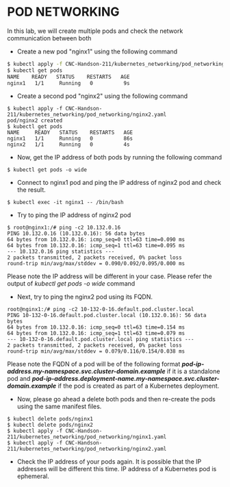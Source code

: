 
# POD NETWORKING

In this lab, we will create multiple pods and check the network communication between both

- Create  a new pod "nginx1" using the following command
```sh
$ kubectl apply -f CNC-Handson-211/kubernetes_networking/pod_networking/nginx1.yaml
$ kubectl get pods
NAME    READY   STATUS    RESTARTS   AGE
nginx1   1/1     Running   0          9s
```
- Create a second pod "nginx2" using the following command
```
$ kubectl apply -f CNC-Handson-211/kubernetes_networking/pod_networking/nginx2.yaml
pod/nginx2 created
$ kubectl get pods
NAME     READY   STATUS    RESTARTS   AGE
nginx1   1/1     Running   0          86s
nginx2   1/1     Running   0          4s
```
- Now, get the IP address of both pods by running the following command
```
$ kubectl get pods -o wide
```
- Connect to nginx1 pod and ping the IP address of nginx2 pod and check the result.
```
$ kubectl exec -it nginx1 -- /bin/bash
```
- Try to ping the IP address of nginx2 pod

```
$ root@nginx1:/# ping -c2 10.132.0.16
PING 10.132.0.16 (10.132.0.16): 56 data bytes
64 bytes from 10.132.0.16: icmp_seq=0 ttl=63 time=0.090 ms
64 bytes from 10.132.0.16: icmp_seq=1 ttl=63 time=0.095 ms
--- 10.132.0.16 ping statistics ---
2 packets transmitted, 2 packets received, 0% packet loss
round-trip min/avg/max/stddev = 0.090/0.092/0.095/0.000 ms
```
Please note the IP address will be different in your case. Please refer the output of *kubectl get pods -o wide* command
- Next, try to ping the nginx2 pod using its FQDN. 

```
root@nginx1:/# ping -c2 10-132-0-16.default.pod.cluster.local
PING 10-132-0-16.default.pod.cluster.local (10.132.0.16): 56 data bytes
64 bytes from 10.132.0.16: icmp_seq=0 ttl=63 time=0.154 ms
64 bytes from 10.132.0.16: icmp_seq=1 ttl=63 time=0.079 ms
--- 10-132-0-16.default.pod.cluster.local ping statistics ---
2 packets transmitted, 2 packets received, 0% packet loss
round-trip min/avg/max/stddev = 0.079/0.116/0.154/0.038 ms
```
Please note the FQDN of  a pod will be of the following format
***pod-ip-address.my-namespace.svc.cluster-domain.example*** if it is a standalone pod and ***pod-ip-address.deployment-name.my-namespace.svc.cluster-domain.example*** if the pod is created as part of a Kubernetes deployment.

- Now, please go ahead a delete both pods and then re-create the pods using the same manifest files.
```
$ kubectl delete pods/nginx1
$ kubectl delete pods/nginx2
$ kubectl apply -f CNC-Handson-211/kubernetes_networking/pod_networking/nginx1.yaml
$ kubectl apply -f CNC-Handson-211/kubernetes_networking/pod_networking/nginx2.yaml
```
- Check the IP address of your pods again. It is possible that the IP addresses will be different this time. IP address of a Kubernetes pod is ephemeral. 
